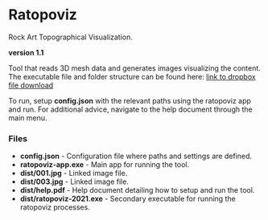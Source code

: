 
# Ratopoviz

Rock Art Topographical Visualization. 

**version 1.1**

Tool that reads 3D mesh data and generates images visualizing the content. The executable file and folder structure can be found here:  [link to dropbox file download](https://www.dropbox.com/sh/tm877gq2sr5cgey/AAB_0rTsZw71m-374CT4auPBa?dl=1)

To run, setup **config.json** with the relevant paths using the ratopoviz app and run.  For additional advice, navigate to the help document through the main menu.

### Files

- **config.json** - Configuration file where paths and settings are defined.
- **ratopoviz-app.exe** - Main app for running the tool.
- **dist/001.jpg** - Linked image file.
- **dist/003.jpg** - Linked image file.
- **dist/help.pdf** - Help document detailing how to setup and run the tool.
- **dist/ratopoviz-2021.exe** - Secondary executable for running the ratopoviz processes.
